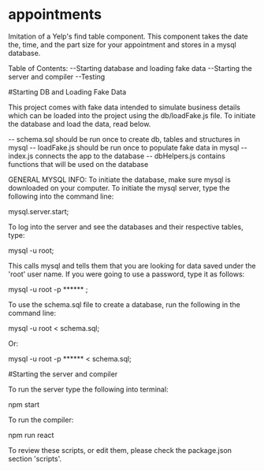 # appointments

Imitation of a Yelp's find table component. This component takes the date the,
time, and the part size for your appointment and stores in a mysql database.

Table of Contents:
 --Starting database and loading fake data
 --Starting the server and compiler
 --Testing

#Starting DB and Loading Fake Data

This project comes with fake data intended to simulate business details which
can be loaded into the project using the db/loadFake.js file. To initiate
the database and load the data, read below.

  -- schema.sql should be run once to create db, tables and structures in mysql
  -- loadFake.js should be run once to populate fake data in mysql
  -- index.js connects the app to the database
  -- dbHelpers.js contains functions that will be used on the database


GENERAL MYSQL INFO:
To initiate the database, make sure mysql is downloaded on your computer. To
initiate the mysql server, type the following into the command line:

  mysql.server.start;


To log into the server and see the databases and their respective tables, type:

  mysql -u root;


This calls mysql and tells them that you are looking for data saved under the
'root' user name. If you were going to use a password, type it as follows:

  mysql -u root -p ****** ;


To use the schema.sql file to create a database, run the following in the
command line:

  mysql -u root < schema.sql;

Or:

  mysql -u root -p ****** < schema.sql;


#Starting the server and compiler

To run the server type the following into terminal:

  npm start


To run the compiler:

  npm run react


To review these scripts, or edit them, please check the package.json section
'scripts'.  

